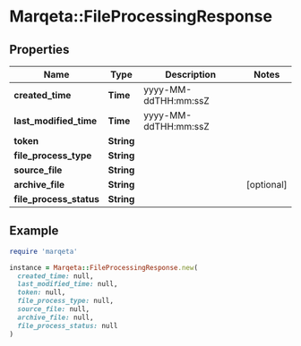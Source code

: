# Marqeta::FileProcessingResponse

## Properties

| Name | Type | Description | Notes |
| ---- | ---- | ----------- | ----- |
| **created_time** | **Time** | yyyy-MM-ddTHH:mm:ssZ |  |
| **last_modified_time** | **Time** | yyyy-MM-ddTHH:mm:ssZ |  |
| **token** | **String** |  |  |
| **file_process_type** | **String** |  |  |
| **source_file** | **String** |  |  |
| **archive_file** | **String** |  | [optional] |
| **file_process_status** | **String** |  |  |

## Example

```ruby
require 'marqeta'

instance = Marqeta::FileProcessingResponse.new(
  created_time: null,
  last_modified_time: null,
  token: null,
  file_process_type: null,
  source_file: null,
  archive_file: null,
  file_process_status: null
)
```

